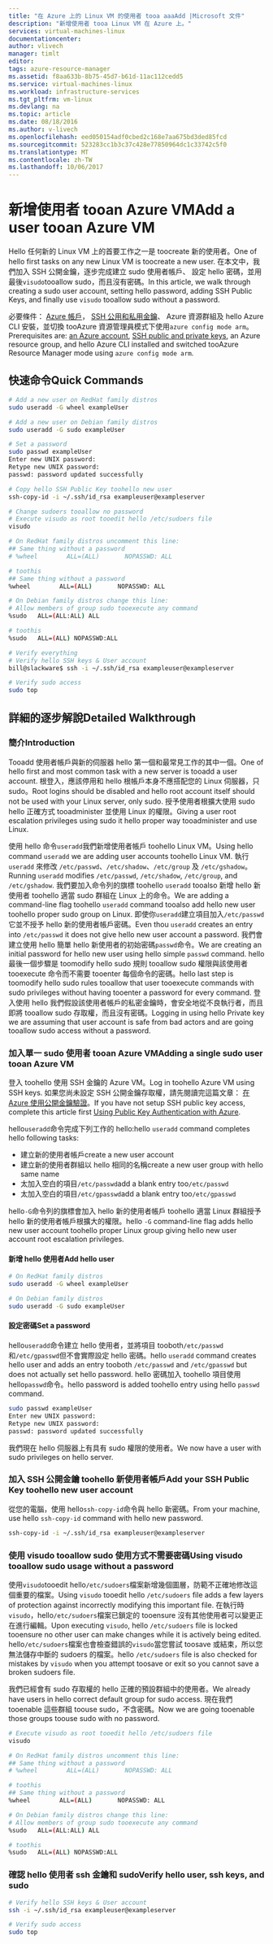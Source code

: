 ```yaml
---
title: "在 Azure 上的 Linux VM 的使用者 tooa aaaAdd |Microsoft 文件"
description: "新增使用者 tooa Linux VM 在 Azure 上。"
services: virtual-machines-linux
documentationcenter: 
author: vlivech
manager: timlt
editor: 
tags: azure-resource-manager
ms.assetid: f8aa633b-8b75-45d7-b61d-11ac112cedd5
ms.service: virtual-machines-linux
ms.workload: infrastructure-services
ms.tgt_pltfrm: vm-linux
ms.devlang: na
ms.topic: article
ms.date: 08/18/2016
ms.author: v-livech
ms.openlocfilehash: eed050154adf0cbed2c168e7aa675bd3ded85fcd
ms.sourcegitcommit: 523283cc1b3c37c428e77850964dc1c33742c5f0
ms.translationtype: MT
ms.contentlocale: zh-TW
ms.lasthandoff: 10/06/2017
---
```

# <a name="add-a-user-tooan-azure-vm"></a><span data-ttu-id="58356-103">新增使用者 tooan Azure VM</span><span class="sxs-lookup"><span data-stu-id="58356-103">Add a user tooan Azure VM</span></span>
<span data-ttu-id="58356-104">Hello 任何新的 Linux VM 上的首要工作之一是 toocreate 新的使用者。</span><span class="sxs-lookup"><span data-stu-id="58356-104">One of hello first tasks on any new Linux VM is toocreate a new user.</span></span>  <span data-ttu-id="58356-105">在本文中，我們加入 SSH 公開金鑰，逐步完成建立 sudo 使用者帳戶、 設定 hello 密碼，並用最後`visudo`tooallow sudo，而且沒有密碼。</span><span class="sxs-lookup"><span data-stu-id="58356-105">In this article, we walk through creating a sudo user account, setting hello password, adding SSH Public Keys, and finally use `visudo` tooallow sudo without a password.</span></span>

<span data-ttu-id="58356-106">必要條件： [Azure 帳戶](https://azure.microsoft.com/pricing/free-trial/)， [SSH 公用和私用金鑰](mac-create-ssh-keys.md?toc=%2fazure%2fvirtual-machines%2flinux%2ftoc.json)、 Azure 資源群組及 hello Azure CLI 安裝，並切換 tooAzure 資源管理員模式下使用`azure config mode arm`。</span><span class="sxs-lookup"><span data-stu-id="58356-106">Prerequisites are: [an Azure account](https://azure.microsoft.com/pricing/free-trial/), [SSH public and private keys](mac-create-ssh-keys.md?toc=%2fazure%2fvirtual-machines%2flinux%2ftoc.json), an Azure resource group, and hello Azure CLI installed and switched tooAzure Resource Manager mode using `azure config mode arm`.</span></span>

## <a name="quick-commands"></a><span data-ttu-id="58356-107">快速命令</span><span class="sxs-lookup"><span data-stu-id="58356-107">Quick Commands</span></span>
```bash
# Add a new user on RedHat family distros
sudo useradd -G wheel exampleUser

# Add a new user on Debian family distros
sudo useradd -G sudo exampleUser

# Set a password
sudo passwd exampleUser
Enter new UNIX password:
Retype new UNIX password:
passwd: password updated successfully

# Copy hello SSH Public Key toohello new user
ssh-copy-id -i ~/.ssh/id_rsa exampleuser@exampleserver

# Change sudoers tooallow no password
# Execute visudo as root tooedit hello /etc/sudoers file
visudo

# On RedHat family distros uncomment this line:
## Same thing without a password
# %wheel        ALL=(ALL)       NOPASSWD: ALL

# toothis
## Same thing without a password
%wheel        ALL=(ALL)       NOPASSWD: ALL

# On Debian family distros change this line:
# Allow members of group sudo tooexecute any command
%sudo   ALL=(ALL:ALL) ALL

# toothis
%sudo   ALL=(ALL) NOPASSWD:ALL

# Verify everything
# Verify hello SSH keys & User account
bill@slackware$ ssh -i ~/.ssh/id_rsa exampleuser@exampleserver

# Verify sudo access
sudo top
```

## <a name="detailed-walkthrough"></a><span data-ttu-id="58356-108">詳細的逐步解說</span><span class="sxs-lookup"><span data-stu-id="58356-108">Detailed Walkthrough</span></span>
### <a name="introduction"></a><span data-ttu-id="58356-109">簡介</span><span class="sxs-lookup"><span data-stu-id="58356-109">Introduction</span></span>
<span data-ttu-id="58356-110">Tooadd 使用者帳戶與新的伺服器 hello 第一個和最常見工作的其中一個。</span><span class="sxs-lookup"><span data-stu-id="58356-110">One of hello first and most common task with a new server is tooadd a user account.</span></span>  <span data-ttu-id="58356-111">根登入，應該停用和 hello 根帳戶本身不應搭配您的 Linux 伺服器，只 sudo。</span><span class="sxs-lookup"><span data-stu-id="58356-111">Root logins should be disabled and hello root account itself should not be used with your Linux server, only sudo.</span></span>  <span data-ttu-id="58356-112">授予使用者根擴大使用 sudo hello 正確方式 tooadminister 並使用 Linux 的權限。</span><span class="sxs-lookup"><span data-stu-id="58356-112">Giving a user root escalation privileges using sudo it hello proper way tooadminister and use Linux.</span></span>

<span data-ttu-id="58356-113">使用 hello 命令`useradd`我們新增使用者帳戶 toohello Linux VM。</span><span class="sxs-lookup"><span data-stu-id="58356-113">Using hello command `useradd` we are adding user accounts toohello Linux VM.</span></span>  <span data-ttu-id="58356-114">執行 `useradd` 來修改 `/etc/passwd`、`/etc/shadow`、`/etc/group` 及 `/etc/gshadow`。</span><span class="sxs-lookup"><span data-stu-id="58356-114">Running `useradd` modifies `/etc/passwd`, `/etc/shadow`, `/etc/group`, and `/etc/gshadow`.</span></span>  <span data-ttu-id="58356-115">我們要加入命令列的旗標 toohello `useradd` tooalso 新增 hello 新使用者 toohello 適當 sudo 群組在 Linux 上的命令。</span><span class="sxs-lookup"><span data-stu-id="58356-115">We are adding a command-line flag toohello `useradd` command tooalso add hello new user toohello proper sudo group on Linux.</span></span>  <span data-ttu-id="58356-116">即使你`useradd`建立項目加入`/etc/passwd`它並不授予 hello 新的使用者帳戶密碼。</span><span class="sxs-lookup"><span data-stu-id="58356-116">Even thou `useradd` creates an entry into `/etc/passwd` it does not give hello new user account a password.</span></span>  <span data-ttu-id="58356-117">我們會建立使用 hello 簡單 hello 新使用者的初始密碼`passwd`命令。</span><span class="sxs-lookup"><span data-stu-id="58356-117">We are creating an initial password for hello new user using hello simple `passwd` command.</span></span>  <span data-ttu-id="58356-118">hello 最後一個步驟是 toomodify hello sudo 規則 tooallow sudo 權限與該使用者 tooexecute 命令而不需要 tooenter 每個命令的密碼。</span><span class="sxs-lookup"><span data-stu-id="58356-118">hello last step is toomodify hello sudo rules tooallow that user tooexecute commands with sudo privileges without having tooenter a password for every command.</span></span>  <span data-ttu-id="58356-119">登入使用 hello 我們假設該使用者帳戶的私密金鑰時，會安全地從不良執行者，而且即將 tooallow sudo 存取權，而且沒有密碼。</span><span class="sxs-lookup"><span data-stu-id="58356-119">Logging in using hello Private key we are assuming that user account is safe from bad actors and are going tooallow sudo access without a password.</span></span>  

### <a name="adding-a-single-sudo-user-tooan-azure-vm"></a><span data-ttu-id="58356-120">加入單一 sudo 使用者 tooan Azure VM</span><span class="sxs-lookup"><span data-stu-id="58356-120">Adding a single sudo user tooan Azure VM</span></span>
<span data-ttu-id="58356-121">登入 toohello 使用 SSH 金鑰的 Azure VM。</span><span class="sxs-lookup"><span data-stu-id="58356-121">Log in toohello Azure VM using SSH keys.</span></span>  <span data-ttu-id="58356-122">如果您尚未設定 SSH 公開金鑰存取權，請先閱讀完這篇文章： [在 Azure 使用公開金鑰驗證](http://link.to/article)。</span><span class="sxs-lookup"><span data-stu-id="58356-122">If you have not setup SSH public key access, complete this article first [Using Public Key Authentication with Azure](http://link.to/article).</span></span>  

<span data-ttu-id="58356-123">hello`useradd`命令完成下列工作的 hello:</span><span class="sxs-lookup"><span data-stu-id="58356-123">hello `useradd` command completes hello following tasks:</span></span>

* <span data-ttu-id="58356-124">建立新的使用者帳戶</span><span class="sxs-lookup"><span data-stu-id="58356-124">create a new user account</span></span>
* <span data-ttu-id="58356-125">建立新的使用者群組以 hello 相同的名稱</span><span class="sxs-lookup"><span data-stu-id="58356-125">create a new user group with hello same name</span></span>
* <span data-ttu-id="58356-126">太加入空白的項目`/etc/passwd`</span><span class="sxs-lookup"><span data-stu-id="58356-126">add a blank entry too`/etc/passwd`</span></span>
* <span data-ttu-id="58356-127">太加入空白的項目`/etc/gpasswd`</span><span class="sxs-lookup"><span data-stu-id="58356-127">add a blank entry too`/etc/gpasswd`</span></span>

<span data-ttu-id="58356-128">hello`-G`命令列的旗標會加入 hello 新的使用者帳戶 toohello 適當 Linux 群組授予 hello 新的使用者帳戶根擴大的權限。</span><span class="sxs-lookup"><span data-stu-id="58356-128">hello `-G` command-line flag adds hello new user account toohello proper Linux group giving hello new user account root escalation privileges.</span></span>

#### <a name="add-hello-user"></a><span data-ttu-id="58356-129">新增 hello 使用者</span><span class="sxs-lookup"><span data-stu-id="58356-129">Add hello user</span></span>
```bash
# On RedHat family distros
sudo useradd -G wheel exampleUser

# On Debian family distros
sudo useradd -G sudo exampleUser
```

#### <a name="set-a-password"></a><span data-ttu-id="58356-130">設定密碼</span><span class="sxs-lookup"><span data-stu-id="58356-130">Set a password</span></span>
<span data-ttu-id="58356-131">hello`useradd`命令建立 hello 使用者，並將項目 tooboth`/etc/passwd`和`/etc/gpasswd`但不會實際設定 hello 密碼。</span><span class="sxs-lookup"><span data-stu-id="58356-131">hello `useradd` command creates hello user and adds an entry tooboth `/etc/passwd` and `/etc/gpasswd` but does not actually set hello password.</span></span>  <span data-ttu-id="58356-132">hello 密碼加入 toohello 項目使用 hello`passwd`命令。</span><span class="sxs-lookup"><span data-stu-id="58356-132">hello password is added toohello entry using hello `passwd` command.</span></span>

```bash
sudo passwd exampleUser
Enter new UNIX password:
Retype new UNIX password:
passwd: password updated successfully
```

<span data-ttu-id="58356-133">我們現在 hello 伺服器上有具有 sudo 權限的使用者。</span><span class="sxs-lookup"><span data-stu-id="58356-133">We now have a user with sudo privileges on hello server.</span></span>

### <a name="add-your-ssh-public-key-toohello-new-user-account"></a><span data-ttu-id="58356-134">加入 SSH 公開金鑰 toohello 新使用者帳戶</span><span class="sxs-lookup"><span data-stu-id="58356-134">Add your SSH Public Key toohello new user account</span></span>
<span data-ttu-id="58356-135">從您的電腦，使用 hello`ssh-copy-id`命令與 hello 新密碼。</span><span class="sxs-lookup"><span data-stu-id="58356-135">From your machine, use hello `ssh-copy-id` command with hello new password.</span></span>

```bash
ssh-copy-id -i ~/.ssh/id_rsa exampleuser@exampleserver
```

### <a name="using-visudo-tooallow-sudo-usage-without-a-password"></a><span data-ttu-id="58356-136">使用 visudo tooallow sudo 使用方式不需要密碼</span><span class="sxs-lookup"><span data-stu-id="58356-136">Using visudo tooallow sudo usage without a password</span></span>
<span data-ttu-id="58356-137">使用`visudo`tooedit hello`/etc/sudoers`檔案新增幾個圖層，防範不正確地修改這個重要的檔案。</span><span class="sxs-lookup"><span data-stu-id="58356-137">Using `visudo` tooedit hello `/etc/sudoers` file adds a few layers of protection against incorrectly modifying this important file.</span></span>  <span data-ttu-id="58356-138">在執行時`visudo`，hello`/etc/sudoers`檔案已鎖定的 tooensure 沒有其他使用者可以變更正在進行編輯。</span><span class="sxs-lookup"><span data-stu-id="58356-138">Upon executing `visudo`, hello `/etc/sudoers` file is locked tooensure no other user can make changes while it is actively being edited.</span></span>  <span data-ttu-id="58356-139">hello`/etc/sudoers`檔案也會檢查錯誤的`visudo`當您嘗試 toosave 或結束，所以您無法儲存中斷的 sudoers 的檔案。</span><span class="sxs-lookup"><span data-stu-id="58356-139">hello `/etc/sudoers` file is also checked for mistakes by `visudo` when you attempt toosave or exit so you cannot save a broken sudoers file.</span></span>

<span data-ttu-id="58356-140">我們已經會有 sudo 存取權的 hello 正確的預設群組中的使用者。</span><span class="sxs-lookup"><span data-stu-id="58356-140">We already have users in hello correct default group for sudo access.</span></span>  <span data-ttu-id="58356-141">現在我們 tooenable 這些群組 toouse sudo，不含密碼。</span><span class="sxs-lookup"><span data-stu-id="58356-141">Now we are going tooenable those groups toouse sudo with no password.</span></span>

```bash
# Execute visudo as root tooedit hello /etc/sudoers file
visudo

# On RedHat family distros uncomment this line:
## Same thing without a password
# %wheel        ALL=(ALL)       NOPASSWD: ALL

# toothis
## Same thing without a password
%wheel        ALL=(ALL)       NOPASSWD: ALL

# On Debian family distros change this line:
# Allow members of group sudo tooexecute any command
%sudo   ALL=(ALL:ALL) ALL

# toothis
%sudo   ALL=(ALL) NOPASSWD:ALL
```

### <a name="verify-hello-user-ssh-keys-and-sudo"></a><span data-ttu-id="58356-142">確認 hello 使用者 ssh 金鑰和 sudo</span><span class="sxs-lookup"><span data-stu-id="58356-142">Verify hello user, ssh keys, and sudo</span></span>
```bash
# Verify hello SSH keys & User account
ssh -i ~/.ssh/id_rsa exampleuser@exampleserver

# Verify sudo access
sudo top
```
